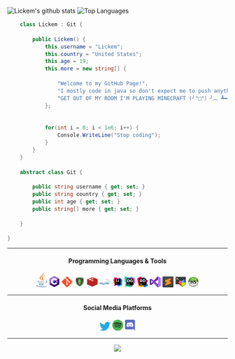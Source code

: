 ![Lickem's github stats](https://github-readme-stats.vercel.app/api?username=Lickem1&count_private=true&show_icons=true&theme=tokyonight&hide_border=false) ![Top Languages](https://github-readme-stats.vercel.app/api/top-langs/?username=Lickem1&theme=tokyonight&count_private=true)
```c#
    class Lickem : Git {

        public Lickem() {
            this.username = "Lickem";
            this.country = "United States";
            this.age = 19;
            this.more = new string[] {
            
                "Welcome to my GitHub Page!",
                "I mostly code in java so don't expect me to push anything else ¯\_(ツ)_/¯",
                "GET OUT OF MY ROOM I'M PLAYING MINECRAFT (╯°□°）╯︵ ┻━┻"
            };

           
            for(int i = 0; i < 1e6; i++) {
                Console.WriteLine("Stop coding");
            }
        }
    }

    abstract class Git {
    
        public string username { get; set; }
        public string country { get; set; }
        public int age { get; set; }
        public string[] more { get; set; }

    }

}
```
<hr>
<div align="center">
    <h4>Programming Languages & Tools</h4>
    <code><img width="25px" src="assets/java.svg"></code>
    <code><img width="25px" src="assets/cs.svg"></code>
    <code><img width="25px" src="assets/git.svg"></code>
    <code><img width="25px" src="assets/mongodb.png"></code>
    <code><img width="25px" src="assets/redis.png"></code>
    <code><img width="25px" src="assets/mysql.svg"></code>
    <code><img width="25px" src="assets/intellij.svg"></code>
    <code><img width="25px" src="assets/datagrip.svg"></code>
    <code><img width="25px" src="assets/rider.png"></code>
    <code><img width="25px" src="assets/visualstudio.svg"></code>
    <code><img width="25px" src="assets/sublime.png"></code>
    <code><img width="25px" src="assets/mobaxterm.jpg"></code>
    <code><img width="25px" src="assets/heidisql.png"></code>
    <hr>
    <h4>Social Media Platforms<h4>
        <code><a href="https://twitter.com/Lickem__"><img width="25px" src="assets/twitter.svg"></a></code>
        <code><a href="https://open.spotify.com/user/gazpachoyt"><img width="25px" src="assets/spotify.svg"></a></code>
        <code><a href="https://discord.gg/Cm7NQX3"><img width="25px" src="assets/discord.svg"></a></code>
<hr>

![](rock.gif)
